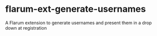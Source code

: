 # flarum-ext-generate-usernames
A Flarum extension to generate usernames and present them in a drop down at registration
